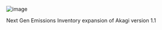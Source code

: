 ![image](https://user-images.githubusercontent.com/99386739/153458031-6a258259-51e5-4a35-93dc-ac8e792bec2e.png)

Next Gen Emissions Inventory expansion of Akagi version 1.1
